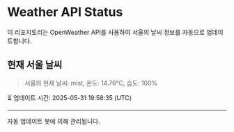 
# Weather API Status

이 리포지토리는 OpenWeather API를 사용하여 서울의 날씨 정보를 자동으로 업데이트합니다.

## 현재 서울 날씨
> 서울의 현재 날씨: mist, 온도: 14.76°C, 습도: 100%

⏳ 업데이트 시간: 2025-05-31 19:58:35 (UTC)

---
자동 업데이트 봇에 의해 관리됩니다.
